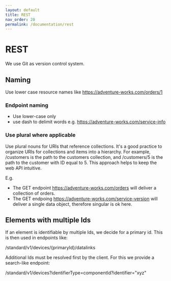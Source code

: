 ```yaml
---
layout: default
title: REST
nav_order: 20
permalink: /documentation/rest
---
```


# REST

We use Git as version control system.

## Naming 

Use lower case resource names like https://adventure-works.com/orders/1
### Endpoint naming

* Use lower-case only
* use dash to delimit words e.g. https://adventure-works.com/service-info

### Use plural where applicable

Use plural nouns for URIs that reference collections. It's a good practice to organize URIs for collections and items into a hierarchy. For example, /customers is the path to the customers collection, and /customers/5 is the path to the customer with ID equal to 5. This approach helps to keep the web API intuitive.

E.g. 

* The GET endpoint https://adventure-works.com/orders will deliver a collection of orders.
* The GET endpoing https://adventure-works.com/service-version will deliver a single data object, therefore singular is ok here.

## Elements with multiple Ids

If an element is identifiable by multiple Ids, we decide for a primary id. This is then used in endpoints like:

/standard/v1/devices/{primaryId}/datalinks

Additional Ids must be resolved first by the client. For this we provide a search-like endpoint:

/standard/v1/devices?identifierType=componentId?identifier="xyz"